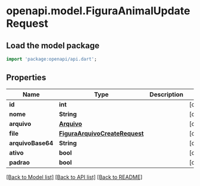 # openapi.model.FiguraAnimalUpdateRequest

## Load the model package
```dart
import 'package:openapi/api.dart';
```

## Properties
Name | Type | Description | Notes
------------ | ------------- | ------------- | -------------
**id** | **int** |  | [optional] 
**nome** | **String** |  | [optional] 
**arquivo** | [**Arquivo**](Arquivo.md) |  | [optional] 
**file** | [**FiguraArquivoCreateRequest**](FiguraArquivoCreateRequest.md) |  | [optional] 
**arquivoBase64** | **String** |  | [optional] 
**ativo** | **bool** |  | [optional] 
**padrao** | **bool** |  | [optional] 

[[Back to Model list]](../README.md#documentation-for-models) [[Back to API list]](../README.md#documentation-for-api-endpoints) [[Back to README]](../README.md)


